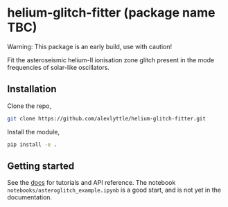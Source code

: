 # helium-glitch-fitter (package name TBC)

Warning: This package is an early build, use with caution!

Fit the asteroseismic helium-II ionisation zone glitch present in the mode frequencies of solar-like oscillators.

## Installation

Clone the repo,

```bash
git clone https://github.com/alexlyttle/helium-glitch-fitter.git
```

Install the module,

```bash
pip install -e .
```

## Getting started

See the [docs](https://alexlyttle.github.io/helium-glitch-fitter) for tutorials and API reference. The notebook `notebooks/asteroglitch_example.ipynb` is a good start, and is not yet in the documentation.
